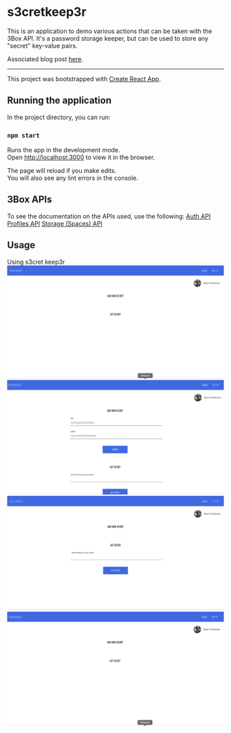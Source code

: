 # s3cretkeep3r

This is an application to demo various actions that can be taken with the 3Box API. It's a password storage keeper, but can be used to store any "secret" key-value pairs.

Associated blog post [here](https://medium.com/@ryanpedersen42/s3cret-keep3r-with-3%EF%B8%8Fbox-120da07a957f?source=friends_link&sk=42495d61683499df05a6fc7713e17130).

---

This project was bootstrapped with [Create React App](https://github.com/facebook/create-react-app).

## Running the application

In the project directory, you can run:

### `npm start`

Runs the app in the development mode.<br>
Open [http://localhost:3000](http://localhost:3000) to view it in the browser.

The page will reload if you make edits.<br>
You will also see any lint errors in the console.

## 3Box APIs
To see the documentation on the APIs used, use the following:
[Auth API](https://docs.3box.io/api/auth)
[Profiles API](https://docs.3box.io/api/profiles)
[Storage (Spaces) API](https://docs.3box.io/api/storage)

## Usage

Using s3cret keep3r
![Profile Hover](/src/assets/ProfileHover.gif)
![Add New Secret](/src/assets/AddNewSecret.gif)
![Get Secret](/src/assets/GetSecret.gif)
![Sign Out](/src/assets/SignOut.gif)